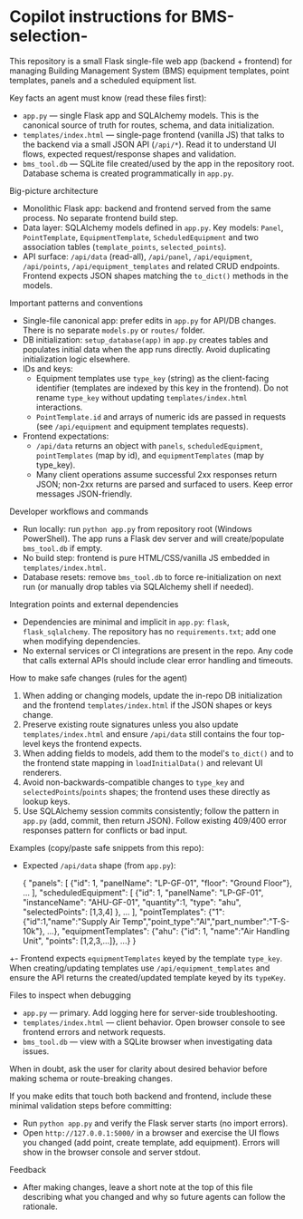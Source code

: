 <!-- Copied guidance style: concise, actionable rules for AI coding agents working on this repo -->
# Copilot instructions for BMS-selection-

This repository is a small Flask single-file web app (backend + frontend) for managing Building Management System (BMS) equipment templates, point templates, panels and a scheduled equipment list.

Key facts an agent must know (read these files first):
- `app.py` — single Flask app and SQLAlchemy models. This is the canonical source of truth for routes, schema, and data initialization.
- `templates/index.html` — single-page frontend (vanilla JS) that talks to the backend via a small JSON API (`/api/*`). Read it to understand UI flows, expected request/response shapes and validation.
- `bms_tool.db` — SQLite file created/used by the app in the repository root. Database schema is created programmatically in `app.py`.

Big-picture architecture
- Monolithic Flask app: backend and frontend served from the same process. No separate frontend build step.
- Data layer: SQLAlchemy models defined in `app.py`. Key models: `Panel`, `PointTemplate`, `EquipmentTemplate`, `ScheduledEquipment` and two association tables (`template_points`, `selected_points`).
- API surface: `/api/data` (read-all), `/api/panel`, `/api/equipment`, `/api/points`, `/api/equipment_templates` and related CRUD endpoints. Frontend expects JSON shapes matching the `to_dict()` methods in the models.

Important patterns and conventions
- Single-file canonical app: prefer edits in `app.py` for API/DB changes. There is no separate `models.py` or `routes/` folder.
- DB initialization: `setup_database(app)` in `app.py` creates tables and populates initial data when the app runs directly. Avoid duplicating initialization logic elsewhere.
- IDs and keys:
  - Equipment templates use `type_key` (string) as the client-facing identifier (templates are indexed by this key in the frontend). Do not rename `type_key` without updating `templates/index.html` interactions.
  - `PointTemplate.id` and arrays of numeric ids are passed in requests (see `/api/equipment` and equipment templates requests).
- Frontend expectations:
  - `/api/data` returns an object with `panels`, `scheduledEquipment`, `pointTemplates` (map by id), and `equipmentTemplates` (map by type_key).
  - Many client operations assume successful 2xx responses return JSON; non-2xx returns are parsed and surfaced to users. Keep error messages JSON-friendly.

Developer workflows and commands
- Run locally: run `python app.py` from repository root (Windows PowerShell). The app runs a Flask dev server and will create/populate `bms_tool.db` if empty.
- No build step: frontend is pure HTML/CSS/vanilla JS embedded in `templates/index.html`.
- Database resets: remove `bms_tool.db` to force re-initialization on next run (or manually drop tables via SQLAlchemy shell if needed).

Integration points and external dependencies
- Dependencies are minimal and implicit in `app.py`: `flask`, `flask_sqlalchemy`. The repository has no `requirements.txt`; add one when modifying dependencies.
- No external services or CI integrations are present in the repo. Any code that calls external APIs should include clear error handling and timeouts.

How to make safe changes (rules for the agent)
1. When adding or changing models, update the in-repo DB initialization and the frontend `templates/index.html` if the JSON shapes or keys change.
2. Preserve existing route signatures unless you also update `templates/index.html` and ensure `/api/data` still contains the four top-level keys the frontend expects.
3. When adding fields to models, add them to the model's `to_dict()` and to the frontend state mapping in `loadInitialData()` and relevant UI renderers.
4. Avoid non-backwards-compatible changes to `type_key` and `selectedPoints`/`points` shapes; the frontend uses these directly as lookup keys.
5. Use SQLAlchemy session commits consistently; follow the pattern in `app.py` (add, commit, then return JSON). Follow existing 409/400 error responses pattern for conflicts or bad input.

Examples (copy/paste safe snippets from this repo):
- Expected `/api/data` shape (from `app.py`):

  {
    "panels": [ {"id": 1, "panelName": "LP-GF-01", "floor": "Ground Floor"}, ... ],
    "scheduledEquipment": [ {"id": 1, "panelName": "LP-GF-01", "instanceName": "AHU-GF-01", "quantity":1, "type": "ahu", "selectedPoints": [1,3,4] }, ... ],
    "pointTemplates": {"1": {"id":1,"name":"Supply Air Temp","point_type":"AI","part_number":"T-S-10k"}, ...},
    "equipmentTemplates": {"ahu": {"id": 1, "name":"Air Handling Unit", "points": [1,2,3,...]}, ...}
  }

+- Frontend expects `equipmentTemplates` keyed by the template `type_key`. When creating/updating templates use `/api/equipment_templates` and ensure the API returns the created/updated template keyed by its `typeKey`.

Files to inspect when debugging
- `app.py` — primary. Add logging here for server-side troubleshooting.
- `templates/index.html` — client behavior. Open browser console to see frontend errors and network requests.
- `bms_tool.db` — view with a SQLite browser when investigating data issues.

When in doubt, ask the user for clarity about desired behavior before making schema or route-breaking changes.

If you make edits that touch both backend and frontend, include these minimal validation steps before committing:
- Run `python app.py` and verify the Flask server starts (no import errors).
- Open `http://127.0.0.1:5000/` in a browser and exercise the UI flows you changed (add point, create template, add equipment). Errors will show in the browser console and server stdout.

Feedback
- After making changes, leave a short note at the top of this file describing what you changed and why so future agents can follow the rationale.
